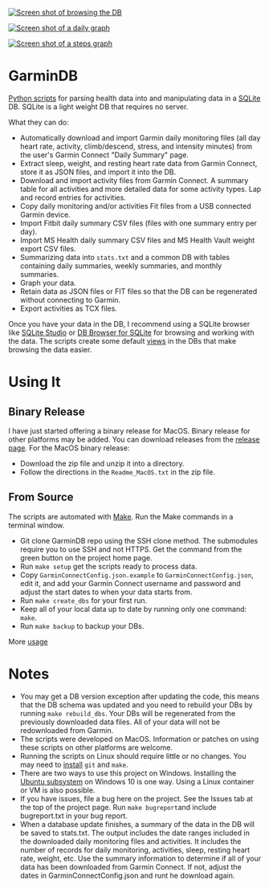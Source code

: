 [![Screen shot of browsing the DB](https://raw.githubusercontent.com/tcgoetz/GarminDB/master/Screenshots/ScreenShot_browsing_sm.jpg)](https://github.com/tcgoetz/GarminDB/wiki/Screenshots)

[![Screen shot of a daily graph](https://raw.githubusercontent.com/tcgoetz/GarminDB/master/Screenshots/Screen_Shot_daily_graph.jpg)](https://github.com/tcgoetz/GarminDB/wiki/Screenshots)

[![Screen shot of a steps graph](https://raw.githubusercontent.com/tcgoetz/GarminDB/master/Screenshots/Screen_Shot_steps_graph.jpg)](https://github.com/tcgoetz/GarminDB/wiki/Screenshots)

# GarminDB

[Python scripts](https://www.python.org/) for parsing health data into and manipulating data in a [SQLite](http://sqlite.org/) DB. SQLite is a light weight DB that requires no server.

What they can do:
* Automatically download and import Garmin daily monitoring files (all day heart rate, activity, climb/descend, stress, and intensity minutes) from the user's Garmin Connect "Daily Summary" page.
* Extract sleep, weight, and resting heart rate data from Garmin Connect, store it as JSON files, and import it into the DB.
* Download and import activity files from Garmin Connect. A summary table for all activities and more detailed data for some activity types. Lap and record entries for activities.
* Copy daily monitoring and/or activities Fit files from a USB connected Garmin device.
* Import Fitbit daily summary CSV files (files with one summary entry per day).
* Import MS Health daily summary CSV files and MS Health Vault weight export CSV files.
* Summarizing data into `stats.txt` and a common DB with tables containing daily summaries, weekly summaries, and monthly summaries.
* Graph your data.
* Retain data as JSON files or FIT files so that the DB can be regenerated without connecting to Garmin.
* Export activities as TCX files.

Once you have your data in the DB, I recommend using a SQLite browser like [SQLite Studio](http://sqlitestudio.pl) or [DB Browser for SQLite](https://sqlitebrowser.org/) for browsing and working with the data. The scripts create some default [views](http://www.tutorialspoint.com/sqlite/sqlite_views.htm) in the DBs that make browsing the data easier.

# Using It

## Binary Release

I have just started offering a binary release for MacOS. Binary release for other platforms may be added. You can download releases from the [release page](https://github.com/tcgoetz/GarminDB/releases).
For the MacOS binary release:
* Download the zip file and unzip it into a directory.
* Follow the directions in the `Readme_MacOS.txt` in the zip file.

## From Source

The scripts are automated with [Make](https://www.gnu.org/software/make/manual/make.html). Run the Make commands in a terminal window.

* Git clone GarminDB repo using the SSH clone method. The submodules require you to use SSH and not HTTPS. Get the command from the green button on the project home page.
* Run `make setup` get the scripts ready to process data.
* Copy `GarminConnectConfig.json.example` to `GarminConnectConfig.json`, edit it, and add your Garmin Connect username and password and adjust the start dates to when your data starts from.
* Run `make create_dbs` for your first run.
* Keep all of your local data up to date by running only one command: `make`.
* Run `make backup` to backup your DBs.

More [usage](https://github.com/tcgoetz/GarminDB/wiki/Usage)

# Notes

* You may get a DB version exception after updating the code, this means that the DB schema was updated and you need to rebuild your DBs by running `make rebuild_dbs`. Your DBs will be regenerated from the previously downloaded data files. All of your data will not be redownloaded from Garmin.
* The scripts were developed on MacOS. Information or patches on using these scripts on other platforms are welcome.
* Running the scripts on Linux should require little or no changes. You may need to [install](https://github.com/tcgoetz/GarminDB/wiki/Usage) `git` and `make`.
* There are two ways to use this project on Windows. Installing the [Ubuntu subsystem](https://www.howtogeek.com/249966/how-to-install-and-use-the-linux-bash-shell-on-windows-10/) on Windows 10 is one way. Using a Linux container or VM is also possible.
* If you have issues, file a bug here on the project. See the Issues tab at the top of the project page. Run `make bugreport`and include bugreport.txt in your bug report.
* When a database update finishes, a summary of the data in the DB will be saved to stats.txt. The output includes the date ranges included in the downloaded daily monitoring files and activities. It includes the number of records for daily monitoring, activities, sleep, resting heart rate, weight, etc. Use the summary information to determine if all of your data has been downloaded from Garmin Connect. If not, adjust the dates in GarminConnectConfig.json and runt he download again.
